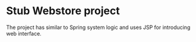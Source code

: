# Stub Webstore project 
The project has similar to Spring system logic and uses JSP for introducing web interface.
